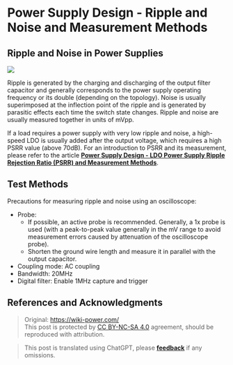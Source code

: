 # Power Supply Design - Ripple and Noise and Measurement Methods

## Ripple and Noise in Power Supplies

![](https://wiki-media-1253965369.cos.ap-guangzhou.myqcloud.com/img/20220708164040.png)

Ripple is generated by the charging and discharging of the output filter capacitor and generally corresponds to the power supply operating frequency or its double (depending on the topology). Noise is usually superimposed at the inflection point of the ripple and is generated by parasitic effects each time the switch state changes. Ripple and noise are usually measured together in units of mVpp.

If a load requires a power supply with very low ripple and noise, a high-speed LDO is usually added after the output voltage, which requires a high PSRR value (above 70dB). For an introduction to PSRR and its measurement, please refer to the article [**Power Supply Design - LDO Power Supply Ripple Rejection Ratio (PSRR) and Measurement Methods**](https://wiki-power.com/en/%E7%94%B5%E6%BA%90%E8%AE%BE%E8%AE%A1-LDO%E7%94%B5%E6%BA%90%E6%8A%91%E5%88%B6%E6%AF%94%EF%BC%88PSRR%EF%BC%89%E4%B8%8E%E6%B5%8B%E9%87%8F%E6%96%B9%E6%B3%95).

## Test Methods

Precautions for measuring ripple and noise using an oscilloscope:

- Probe:
  - If possible, an active probe is recommended. Generally, a 1x probe is used (with a peak-to-peak value generally in the mV range to avoid measurement errors caused by attenuation of the oscilloscope probe).
  - Shorten the ground wire length and measure it in parallel with the output capacitor.
- Coupling mode: AC coupling
- Bandwidth: 20MHz
- Digital filter: Enable 1MHz capture and trigger

## References and Acknowledgments

> Original: <https://wiki-power.com/>  
> This post is protected by [CC BY-NC-SA 4.0](https://creativecommons.org/licenses/by/4.0/deed.en) agreement, should be reproduced with attribution.

> This post is translated using ChatGPT, please [**feedback**](https://github.com/linyuxuanlin/Wiki_MkDocs/issues/new) if any omissions.
